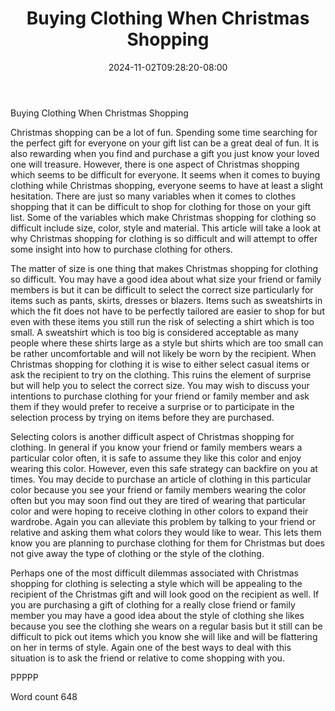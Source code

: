 ﻿---
title: "Buying Clothing When Christmas Shopping"
date: 2024-11-02T09:28:20-08:00
description: "Christmas Shopping Tips for Web Success"
featured_image: "/images/Christmas Shopping.jpg"
tags: ["Christmas Shopping"]
---

Buying Clothing When Christmas Shopping

Christmas shopping can be a lot of fun. Spending some time searching for the perfect gift for everyone on your gift list can be a great deal of fun. It is also rewarding when you find and purchase a gift you just know your loved one will treasure. However, there is one aspect of Christmas shopping which seems to be difficult for everyone. It seems when it comes to buying clothing while Christmas shopping, everyone seems to have at least a slight hesitation. There are just so many variables when it comes to clothes shopping that it can be difficult to shop for clothing for those on your gift list. Some of the variables which make Christmas shopping for clothing so difficult include size, color, style and material. This article will take a look at why Christmas shopping for clothing is so difficult and will attempt to offer some insight into how to purchase clothing for others.

The matter of size is one thing that makes Christmas shopping for clothing so difficult. You may have a good idea about what size your friend or family members is but it can be difficult to select the correct size particularly for items such as pants, skirts, dresses or blazers. Items such as sweatshirts in which the fit does not have to be perfectly tailored are easier to shop for but even with these items you still run the risk of selecting a shirt which is too small. A sweatshirt which is too big is considered acceptable as many people where these shirts large as a style but shirts which are too small can be rather uncomfortable and will not likely be worn by the recipient. When Christmas shopping for clothing it is wise to either select casual items or ask the recipient to try on the clothing. This ruins the element of surprise but will help you to select the correct size. You may wish to discuss your intentions to purchase clothing for your friend or family member and ask them if they would prefer to receive a surprise or to participate in the selection process by trying on items before they are purchased.

Selecting colors is another difficult aspect of Christmas shopping for clothing. In general if you know your friend or family members wears a particular color often, it is safe to assume they like this color and enjoy wearing this color. However, even this safe strategy can backfire on you at times. You may decide to purchase an article of clothing in this particular color because you see your friend or family members wearing the color often but you may soon find out they are tired of wearing that particular color and were hoping to receive clothing in other colors to expand their wardrobe. Again you can alleviate this problem by talking to your friend or relative and asking them what colors they would like to wear. This lets them know you are planning to purchase clothing for them for Christmas but does not give away the type of clothing or the style of the clothing. 

Perhaps one of the most difficult dilemmas associated with Christmas shopping for clothing is selecting a style which will be appealing to the recipient of the Christmas gift and will look good on the recipient as well. If you are purchasing a gift of clothing for a really close friend or family member you may have a good idea about the style of clothing she likes because you see the clothing she wears on a regular basis but it still can be difficult to pick out items which you know she will like and will be flattering on her in terms of style. Again one of the best ways to deal with this situation is to ask the friend or relative to come shopping with you. 

PPPPP

Word count 648

